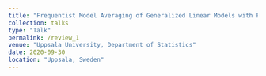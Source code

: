 ```yaml
---
title: "Frequentist Model Averaging of Generalized Linear Models with Penalization"
collection: talks
type: "Talk"
permalink: /review_1
venue: "Uppsala University, Department of Statistics"
date: 2020-09-30
location: "Uppsala, Sweden"
---
```


